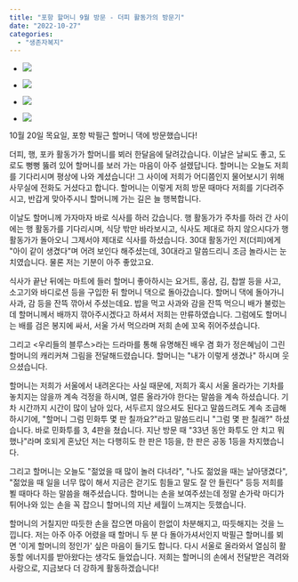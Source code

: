 ```yaml
---
title: "포항 할머니 9월 방문 - 더피 활동가의 방문기"
date: "2022-10-27"
categories: 
  - "생존자복지"
---
```


- ![](https://womenandwar.net/kr/wp-content/uploads/2022/10/20221020_130152-169x300.jpg)
    
- ![](https://womenandwar.net/kr/wp-content/uploads/2022/10/photo_2022-10-14_14-17-09-225x300.jpg)
    
- ![](https://womenandwar.net/kr/wp-content/uploads/2022/10/photo_2022-10-20_14-00-36-300x169.jpg)
    
- ![](https://womenandwar.net/kr/wp-content/uploads/2022/10/photo_2022-10-20_14-00-42-169x300.jpg)
    

10월 20일 목요일, 포항 박필근 할머니 댁에 방문했습니다!

더피, 행, 포카 활동가가 할머니를 뵈러 한달음에 달려갔습니다. 이날은 날씨도 좋고, 도로도 뻥뻥 뚫려 있어 할머니를 보러 가는 마음이 아주 설렜답니다. 할머니는 오늘도 저희를 기다리시며 평상에 나와 계셨습니다! 그 사이에 저희가 어디쯤인지 물어보시기 위해 사무실에 전화도 거셨다고 합니다. 할머니는 이렇게 저희 방문 때마다 저희를 기다려주시고, 반갑게 맞아주시니 할머니께 가는 길은 늘 행복합니다.

이날도 할머니께 가자마자 바로 식사를 하러 갔습니다. 행 활동가가 주차를 하러 간 사이에는 행 활동가를 기다리시며, 식당 밖만 바라보시고, 식사도 제대로 하지 않으시다가 행 활동가가 돌아오니 그제서야 제대로 식사를 하셨습니다. 30대 활동가인 저(더피)에게 "아이 같이 생겼다"며 어려 보인다 해주셨는데, 30대라고 말씀드리니 조금 놀라시는 눈치였습니다. 물론 저는 기분이 아주 좋았고요.

식사가 끝난 뒤에는 마트에 들러 할머니 좋아하시는 요거트, 홍삼, 김, 찹쌀 등을 사고, 소고기와 바디로션 등을 구입한 뒤 할머니 댁으로 돌아갔습니다. 할머니 댁에 돌아가니 사과, 감 등을 잔뜩 깎아서 주셨는데요. 밥을 먹고 사과와 감을 잔뜩 먹으니 배가 불렀는데 할머니께서 배까지 깎아주시겠다고 하셔서 저희는 만류하였습니다. 그럼에도 할머니는 배를 검은 봉지에 싸서, 서울 가서 먹으라며 저희 손에 꼬옥 쥐어주셨습니다.

그리고 <우리들의 블루스>라는 드라마를 통해 유명해진 배우 겸 화가 정은혜님이 그린 할머니의 캐리커쳐 그림을 전달해드렸습니다. 할머니는 "내가 이렇게 생겼나" 하시며 웃으셨습니다.

할머니는 저희가 서울에서 내려온다는 사실 때문에, 저희가 혹시 서울 올라가는 기차를 놓치지는 않을까 계속 걱정을 하시며, 얼른 올라가야 한다는 말씀을 계속 하셨습니다. 기차 시간까지 시간이 많이 남아 있다, 서두르지 않으셔도 된다고 말씀드려도 계속 조급해 하시기에, "할머니 그럼 민화투 몇 판 칠까요?"라고 말씀드리니 "그럼 몇 판 칠래?" 하셨습니다. 바로 민화투를 3, 4판을 쳤습니다. 지난 방문 때 "33년 동안 화투도 안 치고 뭐 했나"라며 호되게 혼났던 저는 다행히도 한 판은 1등을, 한 판은 공동 1등을 차지했습니다.

그리고 할머니는 오늘도 "젊었을 때 많이 놀러 다녀라", "나도 젊었을 때는 날아댕겼다", "젊었을 때 일을 너무 많이 해서 지금은 걷기도 힘들고 말도 잘 안 들린다" 등등 저희를 뵐 때마다 하는 말씀을 해주셨습니다. 할머니는 손을 보여주셨는데 정말 손가락 마디가 튀어나와 있는 손을 꼭 잡으니 할머니의 지난 세월이 느껴지는 듯했습니다.

할머니의 거칠지만 따듯한 손을 잡으면 마음이 한없이 차분해지고, 따듯해지는 것을 느낍니다. 저는 아주 아주 어렸을 때 할머니 두 분 다 돌아가셔서인지 박필근 할머니를 뵈면 '이게 할머니의 정인가' 싶은 마음이 들기도 합니다. 다시 서울로 올라와서 열심히 활동할 에너지를 받아왔다는 생각도 들었습니다. 저희는 할머니의 손에서 전달받은 격려와 사랑으로, 지금보다 더 강하게 활동하겠습니다!
